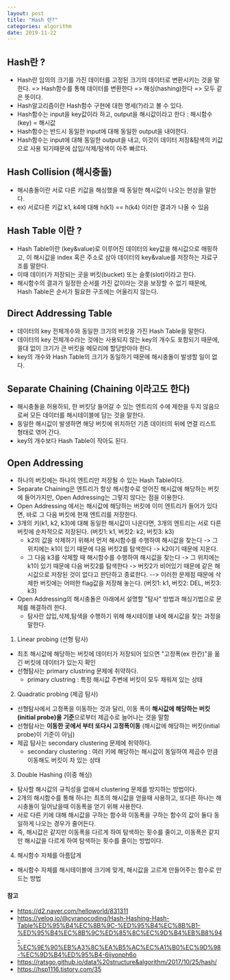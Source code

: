 ```yaml
---
layout: post
title: "Hash 란?"
categories: algorithm
date: 2019-11-22
---
```



## Hash란 ?
* Hash란 임의의 크기를 가진 데이터를 고정된 크기의 데이터로 변환시키는 것을 말한다. => Hash함수를 통해 데이터를 변환한다 => 해싱(hashing)한다 => 모두 같은 뜻이다.
* Hash알고리즘이란 Hash함수 구현에 대한 명세(?)라고 볼 수 있다.
* Hash함수는 input을 key값이라 하고, output을 해시값이라고 한다 : 해시함수(key) = 해시값
* Hash함수는 반드시 동일한 input에 대해 동일한 output을 내야한다.
* Hash함수는 input에 대해 동일한 output을 내고, 이것이 데이터 저장&탐색의 키값으로 사용 되기때문에 삽입/삭제/탐색이 아주 빠르다. 

## Hash Collision (해시충돌) 
* 해시충돌이란 서로 다른 키값을 해싱했을 때 동일한 해시값이 나오는 현상을 말한다.
* ex) 서로다른 키값 k1, k4에 대해 h(k1) == h(k4) 이러한 결과가 나올 수 있음


## Hash Table 이란 ?
* Hash Table이란 (key&value)로 이루어진 데이터의 key값을 해시값으로 매핑하고, 이 해시값을 index 혹은 주소로 삼아 데이터의 key&value를 저장하는 자료구조를 말한다.
* 이때 데이터가 저장되는 곳을 버킷(bucket) 또는 슬롯(slot)이라고 한다.
* 해시함수의 결과가 일정한 순서를 가진 값이라는 것을 보장할 수 없기 때문에, Hash Table은 순서가 필요한 구조에는 어울리지 않는다.


## Direct Addressing Table
* 데이터의 key 전체개수와 동일한 크기의 버킷을 가진 Hash Table을 말한다.
* 데이터의 key 전체개수라는 것에는 사용되지 않는 key의 개수도 포함되기 때문에, 쓸대 없이 크기가 큰 버킷을 메모리에 할당받아야 한다.
* key의 개수와 Hash Table의 크기가 동일하기 때문에 해시충돌이 발생할 일이 없다.


## Separate Chaining (Chaining 이라고도 한다)
* 해시충돌을 허용하되, 한 버킷당 들어갈 수 있는 엔트리의 수에 제한을 두지 않음으로써 모든 데이터를 해시테이블에 담는 것을 말한다. 
* 동일한 해시값이 발생하면 해당 버킷에 위치하던 기존 데이터의 뒤에 연결 리스트 형태로 엮어 간다.
* key의 개수보다 Hash Table이 작아도 된다.


## Open Addressing
* 하나의 버킷에는 하나의 엔트리만 저장될 수 있는 Hash Table이다.
* Separate Chaining은 엔트리가 항상 해시함수로 얻어진 해시값에 해당하는 버킷에 들어가지만, Open Addressing는 그렇지 않다는 점을 이용한다.
* Open Addressing 에서는 해시값에 해당하는 버킷에 이미 엔트리가 들어가 있다면, 바로 그 다음 버킷에 현재 엔트리를 저장한다.
* 3개의 키(k1, k2, k3)에 대해 동일한 해시값이 나온다면, 3개의 엔트리는 서로 다른 버킷에 순차적으로 저장된다. (버킷1: k1, 버킷2: k2, 버킷3: k3)
  - k2의 값을 삭제하기 위해서 먼저 해시함수를 수행하여 해시값을 찾는다 -> 그 위치에는 k1이 있기 때문에 다음 버킷2를 탐색한다 -> k2이기 때문에 지운다.
  - 그 다음 k3를 삭제할 때 해시함수를 수행하여 해시값을 찾는다 -> 그 위치에는 k1이 있기 때문에 다음 버킷2를 탐색한다 -> 버킷2가 비어있기 때문에 같은 해시값으로 저장된 것이 없다고 판단하고 종료한다. --> 이러한 문제점 때문에 삭제한 버킷에는 어떠한 flag값을 저장해 놓는다. (버킷1: k1, 버킷2: DEL, 버킷3: k3)
* Open Addressing의 해시충돌은 아래에서 설명할 "탐사" 방법과 해싱기법으로 문제를 해결하려 한다.
  - 탐사란 삽입,삭제,탐색을 수행하기 위해 해시테이블 내에 해시값을 찾는 과정을 말한다.


1. Linear probing (선형 탐사)
* 최초 해시값에 해당하는 버킷에 데이터가 저장되어 있으면 "고정폭(ex 한칸)"을 옮긴 버킷에 데이터가 있는지 확인
* 선형탐사는 primary clustring 문제에 취약하다.
  - primary clustring : 특정 해시값 주변에 버킷이 모두 채워져 있는 상태

2. Quadratic probing (제곱 탐사)
* 선형탐사에서 고정폭을 이동하는 것과 달리, 이동 폭이 **해시값에 해당하는 버킷(initial probe)을 기준**으로부터 제곱수로 늘어나는 것을 말함
* 선형탐사는 **이동한 곳에서 부터 또다시 고정폭이동** (해시값에 해당하는 버킷(initial probe)이 기준이 아님)
* 제곱 탐사는 secondary clustering 문제에 취약하다.
  - secondary clustering : 여러 키에 해당하는 해시값이 동일하여 제곱수 만큼 이동해도 버킷이 차 있는 상태

3. Double Hashing (이중 해싱)
* 탐사할 해시값의 규칙성을 없애서 clustering 문제를 방지하는 방법이다.
* 2개의 해시함수를 통해 하나는 최초의 해시값을 얻을때 사용하고, 또다른 하나는 해시충돌이 일어났을때 이동폭을 얻기 위해 사용한다.
* 서로 다른 키에 대해 해시값을 구하는 함수와 이동폭을 구하는 함수의 값이 둘다 동일하게 나오는 경우가 줄어든다.
* 즉, 해시값은 같지만 이동폭을 다르게 하여 탐색하는 횟수를 줄이고, 이동폭은 같지만 해시값을 다르게 하여 탐색하는 횟수를 줄이는 방법이다.


4. 해시함수 자체를 아름답게
* 해시함수 자체를 해시테이블에 크기에 맞게, 해시값을 고르게 만들어주는 함수로 만드는 방법


#### 참고
- <https://d2.naver.com/helloworld/831311>
- <https://velog.io/@cyranocoding/Hash-Hashing-Hash-Table%ED%95%B4%EC%8B%9C-%ED%95%B4%EC%8B%B1-%ED%95%B4%EC%8B%9C%ED%85%8C%EC%9D%B4%EB%B8%94-%EC%9E%90%EB%A3%8C%EA%B5%AC%EC%A1%B0%EC%9D%98-%EC%9D%B4%ED%95%B4-6ijyonph6o>
- <https://ratsgo.github.io/data%20structure&algorithm/2017/10/25/hash/>
- <https://hsp1116.tistory.com/35>
